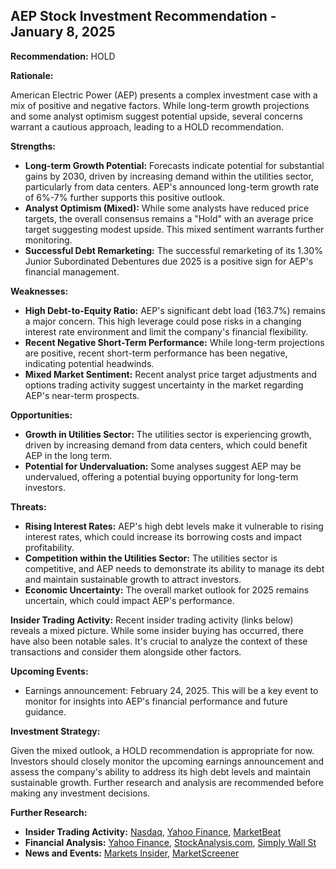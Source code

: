 ## AEP Stock Investment Recommendation - January 8, 2025

**Recommendation:** HOLD

**Rationale:**

American Electric Power (AEP) presents a complex investment case with a mix of positive and negative factors. While long-term growth projections and some analyst optimism suggest potential upside, several concerns warrant a cautious approach, leading to a HOLD recommendation.

**Strengths:**

* **Long-term Growth Potential:**  Forecasts indicate potential for substantial gains by 2030, driven by increasing demand within the utilities sector, particularly from data centers.  AEP's announced long-term growth rate of 6%-7% further supports this positive outlook.
* **Analyst Optimism (Mixed):** While some analysts have reduced price targets, the overall consensus remains a "Hold" with an average price target suggesting modest upside.  This mixed sentiment warrants further monitoring.
* **Successful Debt Remarketing:** The successful remarketing of its 1.30% Junior Subordinated Debentures due 2025 is a positive sign for AEP's financial management.

**Weaknesses:**

* **High Debt-to-Equity Ratio:** AEP's significant debt load (163.7%) remains a major concern. This high leverage could pose risks in a changing interest rate environment and limit the company's financial flexibility.
* **Recent Negative Short-Term Performance:**  While long-term projections are positive, recent short-term performance has been negative, indicating potential headwinds.
* **Mixed Market Sentiment:** Recent analyst price target adjustments and options trading activity suggest uncertainty in the market regarding AEP's near-term prospects.

**Opportunities:**

* **Growth in Utilities Sector:** The utilities sector is experiencing growth, driven by increasing demand from data centers, which could benefit AEP in the long term.
* **Potential for Undervaluation:** Some analyses suggest AEP may be undervalued, offering a potential buying opportunity for long-term investors.

**Threats:**

* **Rising Interest Rates:**  AEP's high debt levels make it vulnerable to rising interest rates, which could increase its borrowing costs and impact profitability.
* **Competition within the Utilities Sector:** The utilities sector is competitive, and AEP needs to demonstrate its ability to manage its debt and maintain sustainable growth to attract investors.
* **Economic Uncertainty:** The overall market outlook for 2025 remains uncertain, which could impact AEP's performance.

**Insider Trading Activity:**  Recent insider trading activity (links below) reveals a mixed picture.  While some insider buying has occurred, there have also been notable sales.  It's crucial to analyze the context of these transactions and consider them alongside other factors.

**Upcoming Events:**

* Earnings announcement: February 24, 2025. This will be a key event to monitor for insights into AEP's financial performance and future guidance.

**Investment Strategy:**

Given the mixed outlook, a HOLD recommendation is appropriate for now. Investors should closely monitor the upcoming earnings announcement and assess the company's ability to address its high debt levels and maintain sustainable growth.  Further research and analysis are recommended before making any investment decisions.

**Further Research:**

* **Insider Trading Activity:** [Nasdaq](https://www.nasdaq.com/market-activity/stocks/aep/insider-activity), [Yahoo Finance](https://finance.yahoo.com/quote/AEP/insider-transactions/), [MarketBeat](https://www.marketbeat.com/stocks/NASDAQ/AEP/insider-trades/)
* **Financial Analysis:** [Yahoo Finance](https://finance.yahoo.com/quote/AEP/), [StockAnalysis.com](https://stockanalysis.com/stocks/aep/), [Simply Wall St](https://simplywall.st/stocks/us/utilities/nasdaq-aep/american-electric-power)
* **News and Events:** [Markets Insider](https://markets.businessinsider.com/stocks/aep-stock), [MarketScreener](https://www.marketscreener.com/quote/stock/AMERICAN-ELECTRIC-POWER-C-11546/calendar/)